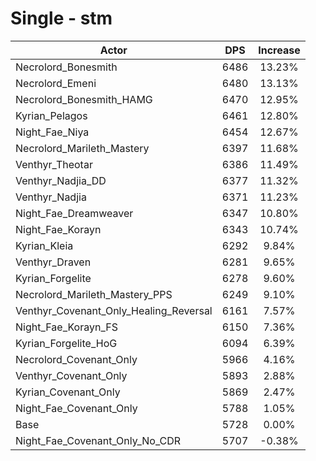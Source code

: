 # Single - stm
| Actor | DPS | Increase |
|---|:---:|:---:|
|Necrolord_Bonesmith|6486|13.23%|
|Necrolord_Emeni|6480|13.13%|
|Necrolord_Bonesmith_HAMG|6470|12.95%|
|Kyrian_Pelagos|6461|12.80%|
|Night_Fae_Niya|6454|12.67%|
|Necrolord_Marileth_Mastery|6397|11.68%|
|Venthyr_Theotar|6386|11.49%|
|Venthyr_Nadjia_DD|6377|11.32%|
|Venthyr_Nadjia|6371|11.23%|
|Night_Fae_Dreamweaver|6347|10.80%|
|Night_Fae_Korayn|6343|10.74%|
|Kyrian_Kleia|6292|9.84%|
|Venthyr_Draven|6281|9.65%|
|Kyrian_Forgelite|6278|9.60%|
|Necrolord_Marileth_Mastery_PPS|6249|9.10%|
|Venthyr_Covenant_Only_Healing_Reversal|6161|7.57%|
|Night_Fae_Korayn_FS|6150|7.36%|
|Kyrian_Forgelite_HoG|6094|6.39%|
|Necrolord_Covenant_Only|5966|4.16%|
|Venthyr_Covenant_Only|5893|2.88%|
|Kyrian_Covenant_Only|5869|2.47%|
|Night_Fae_Covenant_Only|5788|1.05%|
|Base|5728|0.00%|
|Night_Fae_Covenant_Only_No_CDR|5707|-0.38%|

